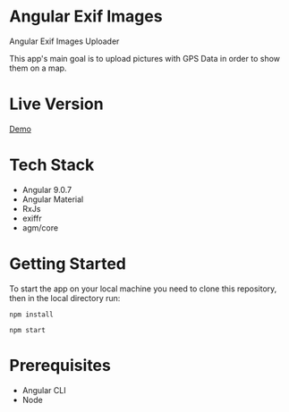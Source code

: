 # Angular Exif Images
Angular Exif Images Uploader

This app's main goal is to upload pictures with GPS Data in order to show them on a map. 

# Live Version
[Demo](http://mountainous-week.surge.sh/) 

# Tech Stack 

* Angular 9.0.7
* Angular Material
* RxJs
* exiffr
* agm/core

# Getting Started

To start the app on your local machine you need to clone this repository, then in the local directory run: 
```
npm install
```
```
npm start
```
# Prerequisites

* Angular CLI 
* Node

